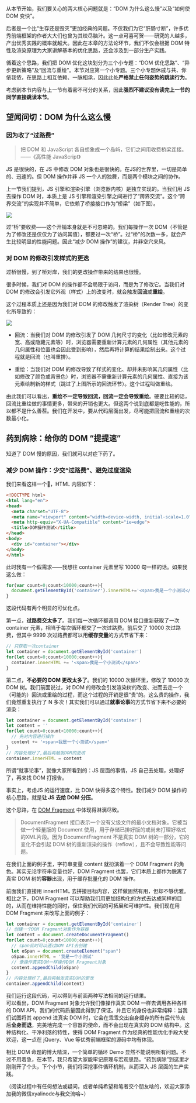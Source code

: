 

从本节开始，我们要关心的两大核心问题就是：“DOM 为什么这么慢”以及“如何使 DOM 变快”。    

后者是一个比“生存还是毁灭”更加经典的问题。不仅我们为它“肝肠寸断”，许多优秀前端框架的作者大大们也曾为其绞尽脑汁。这一点可喜可贺——研究的人越多，产出优秀实践的概率就越大。因此在本章的方法论环节，我们不仅会根据 DOM 特性及渲染原理为大家讲解基本的优化思路，还会涉及到一部分生产实践。     
  
循着这个思路，我们把 DOM 优化这块划分为三个小专题：“DOM 优化思路”、“异步更新策略”及“回流与重绘”。本节对应第一个小专题。三个小专题休戚与共、你侬我侬，在思路上相互依赖、一脉相承，因此此处**严格禁止任何姿势的跳读行为**。

考虑到本节内容与上一节有着密不可分的关系，因此**强烈不建议没有读完上一节的同学直接跳读本节**。     


## 望闻问切：DOM 为什么这么慢   
### 因为收了“过路费”

> 把 DOM 和 JavaScript 各自想象成一个岛屿，它们之间用收费桥梁连接。——《高性能 JavaScript》
   
JS 是很快的，在 JS 中修改 DOM 对象也是很快的。在JS的世界里，一切是简单的、迅速的。但 DOM 操作并非 JS 一个人的独舞，而是两个模块之间的协作。    

上一节我们提到，JS 引擎和渲染引擎（浏览器内核）是独立实现的。当我们用 JS 去操作 DOM 时，本质上是 JS 引擎和渲染引擎之间进行了“跨界交流”。这个“跨界交流”的实现并不简单，它依赖了桥接接口作为“桥梁”（如下图）。   

![](https://p1-jj.byteimg.com/tos-cn-i-t2oaga2asx/gold-user-assets/2018/9/29/166254bce949ca58~tplv-t2oaga2asx-image.image)

过“桥”要收费——这个开销本身就是不可忽略的。我们每操作一次 DOM（不管是为了修改还是仅仅为了访问其值），都要过一次“桥”。过“桥”的次数一多，就会产生比较明显的性能问题。因此“减少 DOM 操作”的建议，并非空穴来风。    
  
### 对 DOM 的修改引发样式的更迭  

过桥很慢，到了桥对岸，我们的更改操作带来的结果也很慢。  

很多时候，我们对 DOM 的操作都不会局限于访问，而是为了修改它。当我们对 DOM 的修改会引发它外观（样式）上的改变时，就会触发**回流**或**重绘**。   

这个过程本质上还是因为我们对 DOM 的修改触发了渲染树（Render Tree）的变化所导致的：    

![](https://p1-jj.byteimg.com/tos-cn-i-t2oaga2asx/gold-user-assets/2018/9/29/1662558836a66620~tplv-t2oaga2asx-image.image)

- 回流：当我们对 DOM 的修改引发了 DOM 几何尺寸的变化（比如修改元素的宽、高或隐藏元素等）时，浏览器需要重新计算元素的几何属性（其他元素的几何属性和位置也会因此受到影响），然后再将计算的结果绘制出来。这个过程就是回流（也叫重排）。   

- 重绘：当我们对 DOM 的修改导致了样式的变化、却并未影响其几何属性（比如修改了颜色或背景色）时，浏览器不需重新计算元素的几何属性、直接为该元素绘制新的样式（跳过了上图所示的回流环节）。这个过程叫做重绘。   
  
由此我们可以看出，**重绘不一定导致回流，回流一定会导致重绘**。硬要比较的话，回流比重绘做的事情更多，带来的开销也更大。但这两个说到底都是吃性能的，所以都不是什么善茬。我们在开发中，要从代码层面出发，尽可能把回流和重绘的次数最小化。  

## 药到病除：给你的 DOM “提提速” 

知道了 DOM 慢的原因，我们就可以对症下药了。

### 减少 DOM 操作：少交“过路费”、避免过度渲染

我们来看这样一个🌰，HTML 内容如下：

```html
<!DOCTYPE html>
<html lang="en">
<head>
  <meta charset="UTF-8">
  <meta name="viewport" content="width=device-width, initial-scale=1.0">
  <meta http-equiv="X-UA-Compatible" content="ie=edge">
  <title>DOM操作测试</title>
</head>
<body>
  <div id="container"></div>
</body>
</html>
```   

此时我有一个假需求——我想往 container 元素里写 10000 句一样的话。如果我这么做：

```javascript
for(var count=0;count<10000;count++){ 
  document.getElementById('container').innerHTML+='<span>我是一个小测试</span>'
} 
```

这段代码有两个明显的可优化点。

第一点，**过路费交太多了**。我们每一次循环都调用 DOM 接口重新获取了一次 container 元素，相当于每次循环都交了一次过路费。前后交了 10000 次过路费，但其中 9999 次过路费都可以用**缓存变量**的方式节省下来：  

```javascript
// 只获取一次container
let container = document.getElementById('container')
for(let count=0;count<10000;count++){ 
  container.innerHTML += '<span>我是一个小测试</span>'
} 
```

第二点，**不必要的 DOM 更改太多了**。我们的 10000 次循环里，修改了 10000 次 DOM 树。我们前面说过，对 DOM 的修改会引发渲染树的改变、进而去走一个（可能的）回流或重绘的过程，而这个过程的开销是很“贵”的。这么贵的操作，我们竟然重复执行了 N 多次！其实我们可以通过**就事论事**的方式节省下来不必要的渲染：

```javascript
let container = document.getElementById('container')
let content = ''
for(let count=0;count<10000;count++){ 
  // 先对内容进行操作
  content += '<span>我是一个小测试</span>'
} 
// 内容处理好了,最后再触发DOM的更改
container.innerHTML = content
```
所谓“就事论事”，就像大家所看到的：JS 层面的事情，JS 自己去处理，处理好了，再来找 DOM 打报告。      

事实上，考虑JS 的运行速度，比 DOM 快得多这个特性。我们减少 DOM 操作的核心思路，就是**让 JS 去给 DOM 分压**。         
  
这个思路，在 [DOM Fragment](https://developer.mozilla.org/zh-CN/docs/Web/API/DocumentFragment) 中体现得淋漓尽致。   

> DocumentFragment 接口表示一个没有父级文件的最小文档对象。它被当做一个轻量版的 Document 使用，用于存储已排好版的或尚未打理好格式的XML片段。因为 DocumentFragment 不是真实 DOM 树的一部分，它的变化不会引起 DOM 树的重新渲染的操作（reflow），且不会导致性能等问题。 

在我们上面的例子里，字符串变量 content 就扮演着一个 DOM Fragment 的角色。其实无论字符串变量也好，DOM Fragment 也罢，它们本质上都作为脱离了真实 DOM 树的**容器**出现，用于缓存批量化的 DOM 操作。    

前面我们直接用 innerHTML 去拼接目标内容，这样做固然有用，但却不够优雅。相比之下，DOM Fragment 可以帮助我们用更加结构化的方式去达成同样的目的，从而在维持性能的同时，保住我们代码的可拓展和可维护性。我们现在用 DOM Fragment 来改写上面的例子：   
   
   
```javascript
let container = document.getElementById('container')
// 创建一个DOM Fragment对象作为容器
let content = document.createDocumentFragment()
for(let count=0;count<10000;count++){
  // span此时可以通过DOM API去创建
  let oSpan = document.createElement("span")
  oSpan.innerHTML = '我是一个小测试'
  // 像操作真实DOM一样操作DOM Fragment对象
  content.appendChild(oSpan)
}
// 内容处理好了,最后再触发真实DOM的更改
container.appendChild(content)
``` 

我们运行这段代码，可以得到与前面两种写法相同的运行结果。   
可以看出，DOM Fragment 对象允许我们像操作真实 DOM 一样去调用各种各样的 DOM API，我们的代码质量因此得到了保证。并且它的身份也非常纯粹：当我们试图将其 append 进真实 DOM 时，它会在乖乖交出自身缓存的所有后代节点后**全身而退**，完美地完成一个容器的使命，而不会出现在真实的 DOM 结构中。这种结构化、干净利落的特性，使得 DOM Fragment 作为经典的性能优化手段大受欢迎，这一点在 jQuery、Vue 等优秀前端框架的源码中均有体现。


相比 DOM 命题的博大精深，一个简单的循环 Demo 显然不能说明所有问题。不过不用着急，在本节，我只希望大家能牢记原理与宏观思路。“药到病除”到这里才刚刚开了个头，下个小节，我们将深挖事件循环机制，从而深入 JS 层面的生产实践。
 


（阅读过程中有任何想法或疑问，或者单纯希望和笔者交个朋友啥的，欢迎大家添加我的微信xyalinode与我交流哈~）







